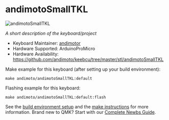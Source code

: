 # andimotoSmallTKL

![andimotoSmallTKL](https://imgur.com/POVk2u2.png)

*A short description of the keyboard/project*

* Keyboard Maintainer: [andimotor](https://github.com/andimoto)
* Hardware Supported: ArduinoProMicro
* Hardware Availability: https://github.com/andimoto/keebcu/tree/master/stl/andimotoSmallTKL

Make example for this keyboard (after setting up your build environment):

    make andimoto/andimotoSmallTKL:default

Flashing example for this keyboard:

    make andimoto/andimotoSmallTKL:default:flash

See the [build environment setup](https://docs.qmk.fm/#/getting_started_build_tools) and the [make instructions](https://docs.qmk.fm/#/getting_started_make_guide) for more information. Brand new to QMK? Start with our [Complete Newbs Guide](https://docs.qmk.fm/#/newbs).
